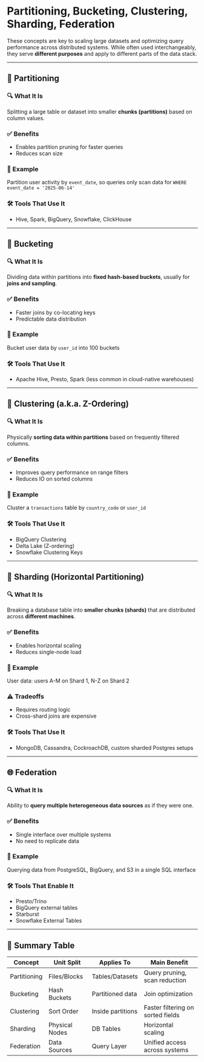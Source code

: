 # Partitioning, Bucketing, Clustering, Sharding, Federation

These concepts are key to scaling large datasets and optimizing query performance across distributed systems. While often used interchangeably, they serve **different purposes** and apply to different parts of the data stack.

---

## 🔹 Partitioning

### 🔍 What It Is

Splitting a large table or dataset into smaller **chunks (partitions)** based on column values.

### ✅ Benefits

* Enables partition pruning for faster queries
* Reduces scan size

### 📌 Example

Partition user activity by `event_date`, so queries only scan data for `WHERE event_date = '2025-06-14'`

### 🛠 Tools That Use It

* Hive, Spark, BigQuery, Snowflake, ClickHouse

---

## 🔸 Bucketing

### 🔍 What It Is

Dividing data within partitions into **fixed hash-based buckets**, usually for **joins and sampling**.

### ✅ Benefits

* Faster joins by co-locating keys
* Predictable data distribution

### 📌 Example

Bucket user data by `user_id` into 100 buckets

### 🛠 Tools That Use It

* Apache Hive, Presto, Spark (less common in cloud-native warehouses)

---

## 🔸 Clustering (a.k.a. Z-Ordering)

### 🔍 What It Is

Physically **sorting data within partitions** based on frequently filtered columns.

### ✅ Benefits

* Improves query performance on range filters
* Reduces IO on sorted columns

### 📌 Example

Cluster a `transactions` table by `country_code` or `user_id`

### 🛠 Tools That Use It

* BigQuery Clustering
* Delta Lake (Z-ordering)
* Snowflake Clustering Keys

---

## 🧩 Sharding (Horizontal Partitioning)

### 🔍 What It Is

Breaking a database table into **smaller chunks (shards)** that are distributed across **different machines**.

### ✅ Benefits

* Enables horizontal scaling
* Reduces single-node load

### 📌 Example

User data: users A-M on Shard 1, N-Z on Shard 2

### ⚠️ Tradeoffs

* Requires routing logic
* Cross-shard joins are expensive

### 🛠 Tools That Use It

* MongoDB, Cassandra, CockroachDB, custom sharded Postgres setups

---

## 🌐 Federation

### 🔍 What It Is

Ability to **query multiple heterogeneous data sources** as if they were one.

### ✅ Benefits

* Single interface over multiple systems
* No need to replicate data

### 📌 Example

Querying data from PostgreSQL, BigQuery, and S3 in a single SQL interface

### 🛠 Tools That Enable It

* Presto/Trino
* BigQuery external tables
* Starburst
* Snowflake External Tables

---

## 🧠 Summary Table

| Concept      | Unit Split     | Applies To        | Main Benefit                      |
| ------------ | -------------- | ----------------- | --------------------------------- |
| Partitioning | Files/Blocks   | Tables/Datasets   | Query pruning, scan reduction     |
| Bucketing    | Hash Buckets   | Partitioned data  | Join optimization                 |
| Clustering   | Sort Order     | Inside partitions | Faster filtering on sorted fields |
| Sharding     | Physical Nodes | DB Tables         | Horizontal scaling                |
| Federation   | Data Sources   | Query Layer       | Unified access across systems     |

